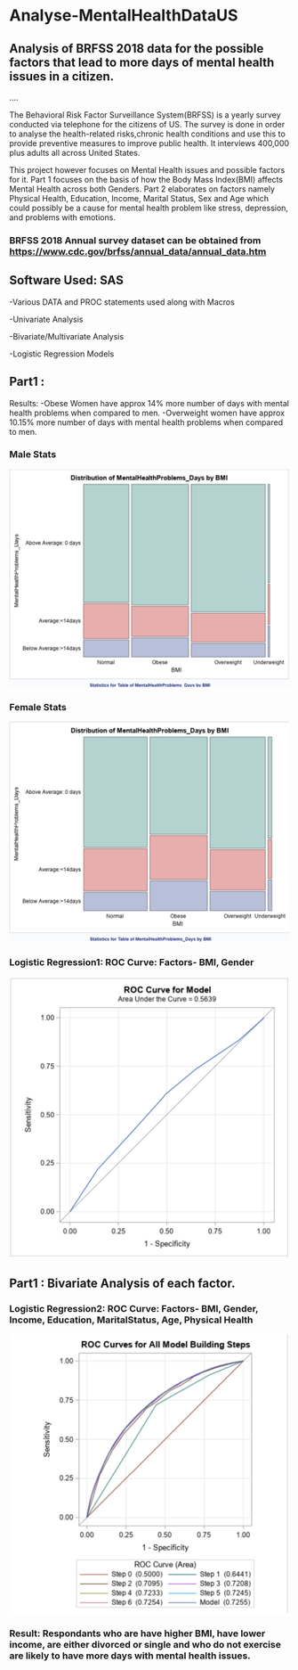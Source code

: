 # Analyse-MentalHealthDataUS
## Analysis of BRFSS 2018 data for the possible factors that lead to more days of mental health issues in a citizen.
....

The Behavioral Risk Factor Surveillance System(BRFSS) is a yearly survey conducted via telephone for the citizens of US. The survey is done in order to analyse the health-related risks,chronic health conditions and use this to provide preventive measures to improve public health. It interviews 400,000 plus adults all across United States.

This project however focuses on Mental Health issues and possible factors for it. 
Part 1 focuses on the basis of how the Body Mass Index(BMI) affects Mental Health across both Genders.
Part 2 elaborates on factors namely Physical Health, Education, Income, Marital Status, Sex and Age which could possibly be a cause for mental health problem like stress, depression, and problems with emotions.

### BRFSS 2018 Annual survey dataset can be obtained from https://www.cdc.gov/brfss/annual_data/annual_data.htm

## Software Used: SAS

-Various DATA and PROC statements used along with Macros

-Univariate Analysis

-Bivariate/Multivariate Analysis

-Logistic Regression Models

## Part1 :
Results: -Obese Women have approx 14% more number of days with mental health problems when compared to men.
         -Overweight women have approx 10.15% more number of days with mental health problems when compared to men.
         
###                        Male Stats                 
![](Images/Male.png)

###                        Female Stats
![](Images/Female.png)

###                       Logistic Regression1: ROC Curve: Factors- BMI, Gender
![](Images/ROC(BMI%20Gender).png)

## Part1 :                Bivariate Analysis of each factor.
###                       Logistic Regression2: ROC Curve: Factors- BMI, Gender, Income, Education, MaritalStatus, Age, Physical Health
![](Images/ROC(allvariables).png)

### Result: Respondants who are have higher BMI, have lower income, are either divorced or single and who do not exercise are likely to have more days with mental health issues.





















